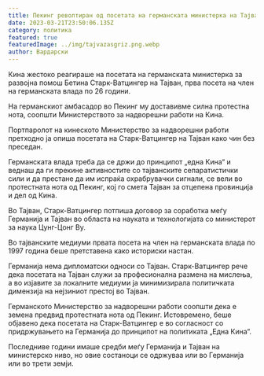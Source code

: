 ```yaml
---
title: Пекинг револтиран од посетата на германската министерка на Тајван
date: 2023-03-21T23:50:06.135Z
category: политика
featured: true
featuredImage: ../img/tajvazasgriz.png.webp
author: Вардарски
---
```


Кина жестоко реагираше на посетата на германската министерка за развојна помош Бетина Старк-Ватцингер на Тајван, прва посета на член на германската влада по 26 години.

На германскиот амбасадор во Пекинг му доставивме силна протестна нота, соопшти Министерството за надворешни работи на Кина.

Портпаролот на кинеското Министерство за надворешни работи претходно ја опиша посетата на Старк-Ватцингер на Тајван како чин без преседан.

Германската влада треба да се држи до принципот „една Кина“ и веднаш да ги прекине активностите со тајванските сепаратистички сили и да престане да им испраќа охрабрувачки сигнали, се вели во протестната нота од Пекинг, кој го смета Тајван за отцепена провинција и дел од Кина.

Во Тајван, Старк-Ватцингер потпиша договор за соработка меѓу Германија и Тајван во областа на науката и технологијата со министерот за наука Цунг-Цонг Ву.

Во тајванските медиуми првата посета на член на германската влада по 1997 година беше претставена како историски настан.

Германија нема дипломатски односи со Тајван. Старк-Ватцингер рече дека посетата на Тајван служи за професионална размена на мислења, а во изјавите за локалните медиуми ја минимизирала политичката димензија на нејзиниот престој во Тајван.

Германското Министерство за надворешни работи соопшти дека е земена предвид протестната нота од Пекинг. Истовремено, беше објавено дека посетата на Старк-Ватцингер е во согласност со придржувањето на Германија до принципот на политиката „Една Кина“.

Последниве години имаше средби меѓу Германија и Тајван на министерско ниво, но овие состаноци се одржуваа или во Германија или во трети земји.
